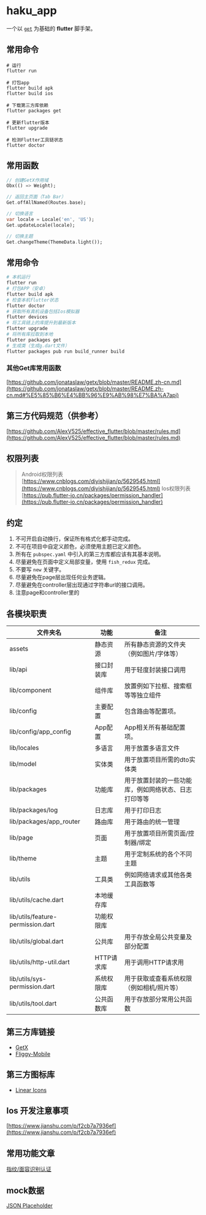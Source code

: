 # haku_app

一个以 [`get`](https://pub.dev/packages/get) 为基础的 **flutter** 脚手架。

## 常用命令

```Shell
# 运行
flutter run

# 打包app
flutter build apk
flutter build ios

# 下载第三方库依赖
flutter packages get

# 更新flutter版本
flutter upgrade

# 检测Flutter工具链状态
flutter doctor
```

## 常用函数

```dart
// 创建GetX作用域
Obx(() => Weight);

// 返回主页面（Tab Bar）
Get.offAllNamed(Routes.base);

// 切换语言
var locale = Locale('en', 'US');
Get.updateLocale(locale);

// 切换主题
Get.changeTheme(ThemeData.light());
```

## 常用命令

```bash
# 本机运行
flutter run
# 打包APP（安卓）
flutter build apk
# 检查本机flutter状态
flutter doctor
# 获取所有真机设备包括Ios模拟器
flutter devices
# 将工具链上的库提升到最新版本
flutter upgrade
# 将所有库拉取到本地
flutter packages get
# 生成类（生成g.dart文件）
flutter packages pub run build_runner build
```

### 其他Get库常用函数

[https://github.com/jonataslaw/getx/blob/master/README.zh-cn.md](https://github.com/jonataslaw/getx/blob/master/README.zh-cn.md#%E5%85%B6%E4%BB%96%E9%AB%98%E7%BA%A7api)

## 第三方代码规范（供参考）

[https://github.com/AlexV525/effective_flutter/blob/master/rules.md](https://github.com/AlexV525/effective_flutter/blob/master/rules.md)

## 权限列表

> Android权限列表
[https://www.cnblogs.com/diyishijian/p/5629545.html](https://www.cnblogs.com/diyishijian/p/5629545.html)
> Ios权限列表
[https://pub.flutter-io.cn/packages/permission_handler](https://pub.flutter-io.cn/packages/permission_handler)

## 约定

1. 不可开启自动换行，保证所有格式化都手动完成。
2. 不可在项目中自定义颜色，必须使用主题已定义颜色。
3. 所有在 `pubspec.yaml` 中引入的第三方库都应该有其基本说明。
4. 尽量避免在页面中定义局部变量，使用 `fish_redux` 完成。
5. 不要写 `new` 关键字。
6. 尽量避免在page层出现任何业务逻辑。
7. 尽量避免在controller层出现通过字符串url的接口调用。
8. 注意page和controller里的

## 各模块职责

文件夹名 | 功能 | 备注
-- | -- | --
assets | 静态资源 | 所有静态资源的文件夹（例如图片/字体等）
lib/api | 接口封装库 | 用于轻度封装接口调用
lib/component | 组件库 | 放置例如下拉框、搜索框等等独立组件
lib/config | 主要配置 | 包含路由等配置项。
lib/config/app_config | App配置 | App相关所有基础配置项。
lib/locales | 多语言 | 用于放置多语言文件
lib/model | 实体类 | 用于放置项目所需的dto实体类
lib/packages | 功能库 | 用于放置封装的一些功能库，例如网络状态、日志打印等等
lib/packages/log | 日志库 | 用于打印日志
lib/packages/app_router | 路由库 | 用于路由的统一管理
lib/page | 页面 | 用于放置项目所需页面/控制器/绑定
lib/theme | 主题 | 用于定制系统的各个不同主题
lib/utils | 工具类 | 例如网络请求或其他各类工具函数等
lib/utils/cache.dart | 本地缓存库 | 
lib/utils/feature-permission.dart | 功能权限库 | 
lib/utils/global.dart | 公共库 | 用于存放全局公共变量及部分配置
lib/utils/http-util.dart | HTTP请求库 | 用于调用HTTP请求用
lib/utils/sys-permission.dart | 系统权限库 | 用于获取或查看系统权限（例如相机/照片等）
lib/utils/tool.dart | 公共函数库 | 用于存放部分常用公共函数

## 第三方库链接

- [GetX](https://pub.flutter-io.cn/packages/get/example)
- [Fliggy-Mobile](https://github.com/Fliggy-Mobile)

## 第三方图标库

- [Linear Icons](https://linearicons.com/free)

## Ios 开发注意事项

[https://www.jianshu.com/p/f2cb7a7936ef](https://www.jianshu.com/p/f2cb7a7936ef)

## 常用功能文章

[指纹/面容识别认证](https://www.jianshu.com/p/06ba43743b1f)

## mock数据

[JSON Placeholder](https://jsonplaceholder.typicode.com/)